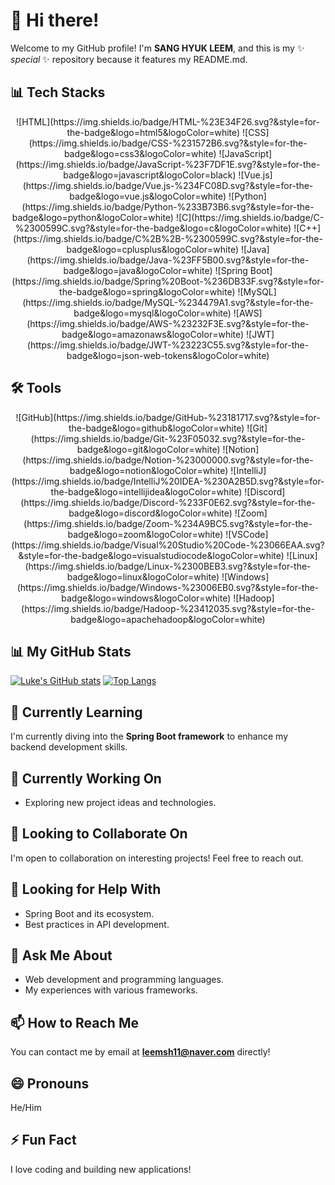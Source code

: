 # 👋 Hi there!

Welcome to my GitHub profile! I'm **SANG HYUK LEEM**, and this is my ✨ *special* ✨ repository because it features my README.md.

## 📊 Tech Stacks
<div style="text-align: center;">
  ![HTML](https://img.shields.io/badge/HTML-%23E34F26.svg?&style=for-the-badge&logo=html5&logoColor=white)
  ![CSS](https://img.shields.io/badge/CSS-%231572B6.svg?&style=for-the-badge&logo=css3&logoColor=white)
  ![JavaScript](https://img.shields.io/badge/JavaScript-%23F7DF1E.svg?&style=for-the-badge&logo=javascript&logoColor=black)
  ![Vue.js](https://img.shields.io/badge/Vue.js-%234FC08D.svg?&style=for-the-badge&logo=vue.js&logoColor=white)
  ![Python](https://img.shields.io/badge/Python-%233B73B6.svg?&style=for-the-badge&logo=python&logoColor=white)
  ![C](https://img.shields.io/badge/C-%2300599C.svg?&style=for-the-badge&logo=c&logoColor=white)
  ![C++](https://img.shields.io/badge/C%2B%2B-%2300599C.svg?&style=for-the-badge&logo=cplusplus&logoColor=white)
  ![Java](https://img.shields.io/badge/Java-%23FF5B00.svg?&style=for-the-badge&logo=java&logoColor=white)
  ![Spring Boot](https://img.shields.io/badge/Spring%20Boot-%236DB33F.svg?&style=for-the-badge&logo=spring&logoColor=white)
  ![MySQL](https://img.shields.io/badge/MySQL-%234479A1.svg?&style=for-the-badge&logo=mysql&logoColor=white)
  ![AWS](https://img.shields.io/badge/AWS-%23232F3E.svg?&style=for-the-badge&logo=amazonaws&logoColor=white)
  ![JWT](https://img.shields.io/badge/JWT-%23223C55.svg?&style=for-the-badge&logo=json-web-tokens&logoColor=white)
</div>

## 🛠 Tools
<div style="text-align: center;">
  ![GitHub](https://img.shields.io/badge/GitHub-%23181717.svg?&style=for-the-badge&logo=github&logoColor=white)
  ![Git](https://img.shields.io/badge/Git-%23F05032.svg?&style=for-the-badge&logo=git&logoColor=white)
  ![Notion](https://img.shields.io/badge/Notion-%23000000.svg?&style=for-the-badge&logo=notion&logoColor=white)
  ![IntelliJ](https://img.shields.io/badge/IntelliJ%20IDEA-%230A2B5D.svg?&style=for-the-badge&logo=intellijidea&logoColor=white)
  ![Discord](https://img.shields.io/badge/Discord-%233F0E62.svg?&style=for-the-badge&logo=discord&logoColor=white)
  ![Zoom](https://img.shields.io/badge/Zoom-%234A9BC5.svg?&style=for-the-badge&logo=zoom&logoColor=white)
  ![VSCode](https://img.shields.io/badge/Visual%20Studio%20Code-%23066EAA.svg?&style=for-the-badge&logo=visualstudiocode&logoColor=white)
  ![Linux](https://img.shields.io/badge/Linux-%2300BEB3.svg?&style=for-the-badge&logo=linux&logoColor=white)
  ![Windows](https://img.shields.io/badge/Windows-%23006EB0.svg?&style=for-the-badge&logo=windows&logoColor=white)
  ![Hadoop](https://img.shields.io/badge/Hadoop-%23412035.svg?&style=for-the-badge&logo=apachehadoop&logoColor=white)
</div>



## 📊 My GitHub Stats
[![Luke's GitHub stats](https://github-readme-stats.vercel.app/api?username=leemsh&show_icons=true)](https://github.com/leemsh/github-readme-stats)
[![Top Langs](https://github-readme-stats.vercel.app/api/top-langs/?username=leemsh)](https://github.com/leemsh/github-readme-stats)

## 🌱 Currently Learning
I'm currently diving into the **Spring Boot framework** to enhance my backend development skills.

## 🔭 Currently Working On
- Exploring new project ideas and technologies.

## 👯 Looking to Collaborate On
I'm open to collaboration on interesting projects! Feel free to reach out.

## 🤔 Looking for Help With
- Spring Boot and its ecosystem.
- Best practices in API development.

## 💬 Ask Me About
- Web development and programming languages.
- My experiences with various frameworks.

## 📫 How to Reach Me
You can contact me by email at **leemsh11@naver.com** directly!

## 😄 Pronouns
He/Him

## ⚡ Fun Fact
I love coding and building new applications!

